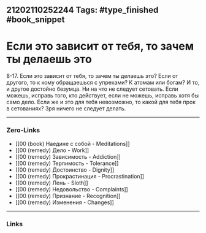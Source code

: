 21202110252244
Tags: #type_finished #book_snippet 
---
# Если это зависит от тебя, то зачем ты делаешь это

 8-17. Если это зависит от тебя, то зачем ты делаешь это? Если от другого, то к кому обращаешься с упреками? К атомам или богам? И то, и другое достойно безумца. Ни на что не следует сетовать. Если можешь, исправь того, кто действует, если не можешь, исправь хотя бы само дело. Если же и это для тебя невозможно, то какой для тебя прок в сетованиях? Зря ничего не следует делать. 

---
### Zero-Links
 - [[00 (book) Наедине с собой - Meditations]]
 - [[00 (remedy) Дело - Work]]
 - [[00 (remedy) Зависимость - Addiction]]
 - [[00 (remedy) Терпимость - Tolerance]]
 - [[00 (remedy) Достоинство - Dignity]]
 - [[00 (remedy) Прокрастинация - Procrastination]]
 - [[00 (remedy) Лень - Sloth]]
 - [[00 (remedy) Недовольство - Complaints]]
 - [[00 (remedy) Признание - Recognition]]
 - [[00 (remedy) Изменения - Changes]]
---
### Links
